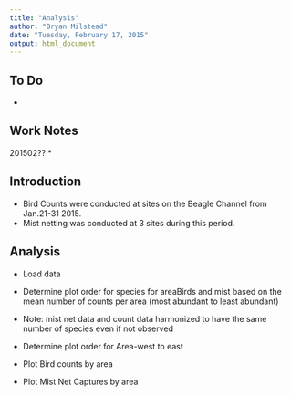 ```yaml
---
title: "Analysis"
author: "Bryan Milstead"
date: "Tuesday, February 17, 2015"
output: html_document
---
```

<!---
use these command instead of the knit icon if you want the data and work loaded into the R workspace
  library(knitr)
  setwd("~/PortableApps/R/scripts/Pia/")
  knit('R/Analysis.rmd')
-->
To Do
-------------------------
* 

Work Notes
-------------------------
201502??
* 

Introduction
-------------------------
* Bird Counts were conducted at sites on the Beagle Channel from Jan.21-31 2015.
* Mist netting was conducted at 3 sites during this period.

Analysis
----------------
* Load data



* Determine plot order for species for areaBirds and mist based on the mean number of counts per area (most abundant to least abundant)
* Note: mist net data and count data harmonized to have the same number of species even if not observed
* Determine plot order for Area-west to east







* Plot Bird counts by area



* Plot Mist Net Captures by area






